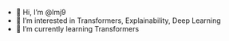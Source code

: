 - 👋 Hi, I’m @lmj9
- 👀 I’m interested in Transformers, Explainability, Deep Learning
- 🌱 I’m currently learning Transformers

<!---
lmj9/lmj9 is a ✨ special ✨ repository because its `README.md` (this file) appears on your GitHub profile.
You can click the Preview link to take a look at your changes.
--->
